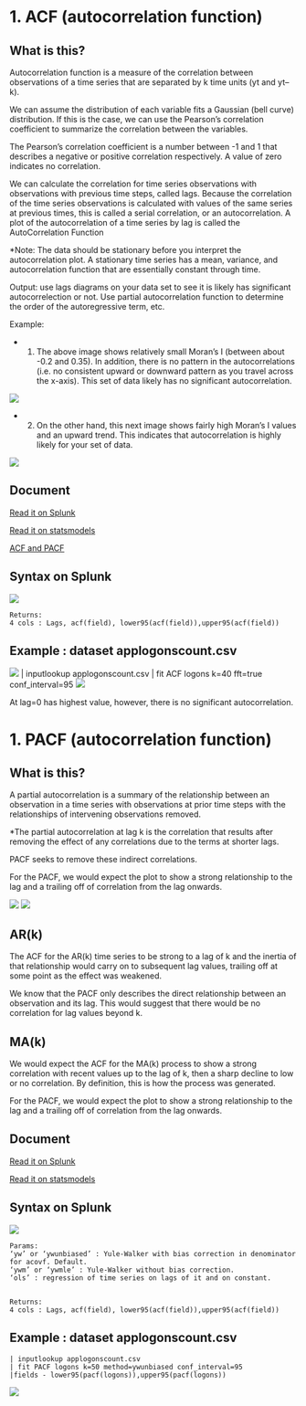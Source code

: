 # 1. ACF (autocorrelation function)
## What is this?
Autocorrelation function is a measure of the correlation between observations of a time series that are separated by k time units (yt and yt–k). 

We can assume the distribution of each variable fits a Gaussian (bell curve) distribution. If this is the case, we can use the Pearson’s correlation coefficient to summarize the correlation between the variables.

The Pearson’s correlation coefficient is a number between -1 and 1 that describes a negative or positive correlation respectively. A value of zero indicates no correlation.

We can calculate the correlation for time series observations with observations with previous time steps, called lags. Because the correlation of the time series observations is calculated with values of the same series at previous times, this is called a serial correlation, or an autocorrelation. A plot of the autocorrelation of a time series by lag is called the AutoCorrelation Function

*Note: The data should be stationary before you interpret the autocorrelation plot. A stationary time series has a mean, variance, and autocorrelation function that are essentially constant through time.

Output: use lags diagrams on your data set to see it is likely has significant autocorrelection or not. Use partial autocorrelation function to determine the order of the autoregressive term, etc.

Example:
* 1. The above image shows relatively small Moran’s I (between about -0.2 and 0.35). In addition, there is no pattern in the autocorrelations (i.e. no consistent upward or downward pattern as you travel across the x-axis). This set of data likely has no significant autocorrelation.

![](image./ACF1.png)

* 2. On the other hand, this next image shows fairly high Moran’s I values and an upward trend. This indicates that autocorrelation is highly likely for your set of data.

![](image./ACF2.png)

## Document
[Read it on Splunk](https://docs.splunk.com/Documentation/MLApp/5.1.0/User/Algorithms#ACF_.28autocorrelation_function.29)

[Read it on statsmodels](https://www.statsmodels.org/stable/generated/statsmodels.tsa.stattools.acf.html)

[ACF and PACF](https://machinelearningmastery.com/gentle-introduction-autocorrelation-partial-autocorrelation/)
## Syntax on Splunk
![](image./ACF_syntax.png)

	Returns: 
	4 cols : Lags, acf(field), lower95(acf(field)),upper95(acf(field))
	

## Example : dataset applogonscount.csv
![](image./ACF6.png)
	| inputlookup applogonscount.csv
	| fit ACF logons k=40 fft=true conf_interval=95
![](image./ACF7.png)


At lag=0 has highest value, however, there is no significant autocorrelation.

# 1. PACF (autocorrelation function)
## What is this?
A partial autocorrelation is a summary of the relationship between an observation in a time series with observations at prior time steps with the relationships of intervening observations removed.

*The partial autocorrelation at lag k is the correlation that results after removing the effect of any correlations due to the terms at shorter lags.


PACF seeks to remove these indirect correlations.

For the PACF, we would expect the plot to show a strong relationship to the lag and a trailing off of correlation from the lag onwards.

![](image./ACF1.png)
![](image./ACF2.png)

## AR(k)
The ACF for the AR(k) time series to be strong to a lag of k and the inertia of that relationship would carry on to subsequent lag values, trailing off at some point as the effect was weakened. 

We know that the PACF only describes the direct relationship between an observation and its lag. This would suggest that there would be no correlation for lag values beyond k.

## MA(k)
We would expect the ACF for the MA(k) process to show a strong correlation with recent values up to the lag of k, then a sharp decline to low or no correlation. By definition, this is how the process was generated.

For the PACF, we would expect the plot to show a strong relationship to the lag and a trailing off of correlation from the lag onwards.


## Document
[Read it on Splunk](https://docs.splunk.com/Documentation/MLApp/5.1.0/User/Algorithms#PACF_.28partial_autocorrelation_function.29)

[Read it on statsmodels](https://www.statsmodels.org/stable/generated/statsmodels.tsa.stattools.pacf.html)


## Syntax on Splunk
![](image./ACF_syntax.png)

	Params:
	‘yw’ or ‘ywunbiased’ : Yule-Walker with bias correction in denominator for acovf. Default.
	‘ywm’ or ‘ywmle’ : Yule-Walker without bias correction.
	‘ols’ : regression of time series on lags of it and on constant.


	Returns: 
	4 cols : Lags, acf(field), lower95(acf(field)),upper95(acf(field))
	

## Example : dataset applogonscount.csv

	| inputlookup applogonscount.csv
	| fit PACF logons k=50 method=ywunbiased conf_interval=95
	|fields - lower95(pacf(logons)),upper95(pacf(logons))

![](image./PACF4.png)

